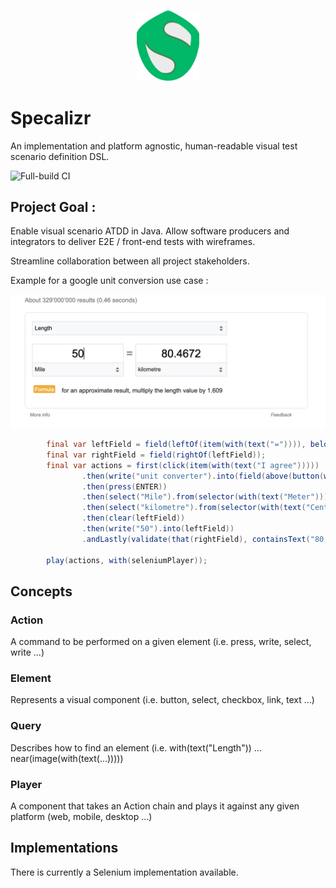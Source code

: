 <p align="center">
  <img width="100rem" src="./api/src/main/resources/logo.svg" />
</p>

# Specalizr

An implementation and platform agnostic, human-readable visual test scenario definition DSL.

![Full-build CI](https://github.com/borjafernandez/specalizr/actions/workflows/full-build.yaml/badge.svg)

## Project Goal :

Enable visual scenario ATDD in Java. Allow software producers and integrators to deliver E2E / front-end tests with
wireframes.

Streamline collaboration between all project stakeholders.

Example for a google unit conversion use case :

<p align="center">
  <img src="./selenium/src/main/resources/google-test.png" />
</p>

``` java
        final var leftField = field(leftOf(item(with(text("=")))), below(selector(with(text("Length")))));
        final var rightField = field(rightOf(leftField));
        final var actions = first(click(item(with(text("I agree")))))
                .then(write("unit converter").into(field(above(button(with(text("Google Search")))))))
                .then(press(ENTER))
                .then(select("Mile").from(selector(with(text("Meter")))))
                .then(select("kilometre").from(selector(with(text("Centimeter")))))
                .then(clear(leftField))
                .then(write("50").into(leftField))
                .andLastly(validate(that(rightField), containsText("80.4672")));

        play(actions, with(seleniumPlayer));
```

## Concepts

### Action

A command to be performed on a given element (i.e. press, write, select, write ...)

### Element

Represents a visual component (i.e. button, select, checkbox, link, text ...)

### Query

Describes how to find an element (i.e. with(text("Length")) ... near(image(with(text(...)))))

### Player

A component that takes an Action chain and plays it against any given platform (web, mobile, desktop ...)

## Implementations

There is currently a Selenium implementation available.


